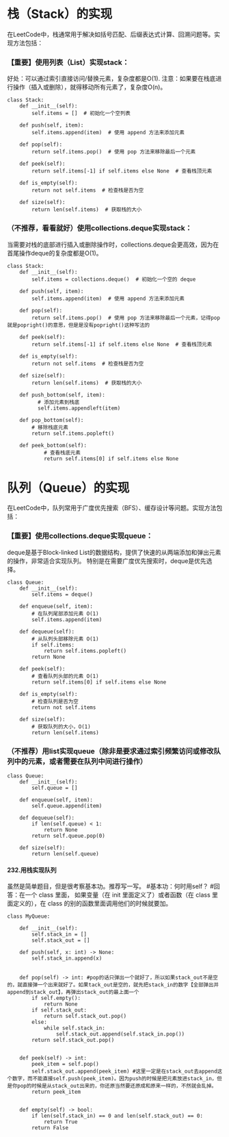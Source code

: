 # 栈（Stack）的实现
在LeetCode中，栈通常用于解决如括号匹配、后缀表达式计算、回溯问题等。实现方法包括：

### 【重要】使用列表（List）实现stack：
好处：可以通过索引直接访问/替换元素，复杂度都是O(1).
注意：如果要在栈底进行操作（插入或删除），就得移动所有元素了，复杂度O(n)。
```
class Stack:
    def __init__(self):
        self.items = []  # 初始化一个空列表

    def push(self, item):
        self.items.append(item)  # 使用 append 方法来添加元素

    def pop(self):
        return self.items.pop()  # 使用 pop 方法来移除最后一个元素

    def peek(self):
        return self.items[-1] if self.items else None  # 查看栈顶元素

    def is_empty(self):
        return not self.items  # 检查栈是否为空

    def size(self):
        return len(self.items)  # 获取栈的大小
```

### （不推荐，看看就好）使用collections.deque实现stack：

当需要对栈的底部进行插入或删除操作时，collections.deque会更高效，因为在首尾操作deque的复杂度都是O(1)。

```
class Stack:
    def __init__(self):
        self.items = collections.deque()  # 初始化一个空的 deque

    def push(self, item):
        self.items.append(item)  # 使用 append 方法来添加元素

    def pop(self):
        return self.items.pop()  # 使用 pop 方法来移除最后一个元素，记得pop就是popright()的意思，但是是没有popright()这种写法的

    def peek(self):
        return self.items[-1] if self.items else None  # 查看栈顶元素

    def is_empty(self):
        return not self.items  # 检查栈是否为空

    def size(self):
        return len(self.items)  # 获取栈的大小

    def push_bottom(self, item):
          # 添加元素到栈底
          self.items.appendleft(item)

    def pop_bottom(self):
        # 移除栈底元素
        return self.items.popleft()

    def peek_bottom(self):
            # 查看栈底元素
            return self.items[0] if self.items else None
```

# 队列（Queue）的实现
在LeetCode中，队列常用于广度优先搜索（BFS）、缓存设计等问题。实现方法包括：

### 【重要】使用collections.deque实现queue：

deque是基于Block-linked List的数据结构，提供了快速的从两端添加和弹出元素的操作，非常适合实现队列。
特别是在需要广度优先搜索时，deque是优先选择。

```
class Queue:
    def __init__(self):
        self.items = deque()

    def enqueue(self, item):
        # 在队列尾部添加元素 O(1)
        self.items.append(item)

    def dequeue(self):
        # 从队列头部移除元素 O(1)
        if self.items:
            return self.items.popleft()
        return None

    def peek(self):
        # 查看队列头部的元素 O(1)
        return self.items[0] if self.items else None

    def is_empty(self):
        # 检查队列是否为空
        return not self.items

    def size(self):
        # 获取队列的大小，O(1)
        return len(self.items)
```

### （不推荐）用list实现queue（除非是要求通过索引频繁访问或修改队列中的元素，或者需要在队列中间进行操作）
```
class Queue:
    def __init__(self):
        self.queue = []

    def enqueue(self, item):
        self.queue.append(item)

    def dequeue(self):
        if len(self.queue) < 1:
            return None
        return self.queue.pop(0)

    def size(self):
        return len(self.queue)
```

#### 232.用栈实现队列
虽然是简单题目，但是很考察基本功。推荐写一写。
#基本功：何时用self？
#回答：在一个 class 里面， 如果变量（在 init 里面定义了）或者函数（在 class 里面定义的），在 class 的别的函数里面调用他们的时候就要加。

```
class MyQueue:

    def __init__(self):
        self.stack_in = []
        self.stack_out = []

    def push(self, x: int) -> None:
        self.stack_in.append(x)
        

    def pop(self) -> int: #pop的话只弹出一个就好了，所以如果stack_out不是空的，就直接弹一个出来就好了。如果tack_out是空的，就先把stack_in的数字【全部弹出并append到stack_out】，再弹出stack_out的最上面一个
        if self.empty():
            return None
        if self.stack_out:
            return self.stack_out.pop()
        else:
            while self.stack_in:
                self.stack_out.append(self.stack_in.pop())
        return self.stack_out.pop()


    def peek(self) -> int:
        peek_item = self.pop()
        self.stack_out.append(peek_item) #这里一定是在stack_out去append这个数字，而不能直接self.push(peek_item)。因为push的时候是把元素放进stack_in，但是你pop的时候是从stack_out出来的，你还原当然要还原成和原来一样的，不然就会乱掉。
        return peek_item
        

    def empty(self) -> bool:
        if len(self.stack_in) == 0 and len(self.stack_out) == 0:
            return True
        return False 
```
